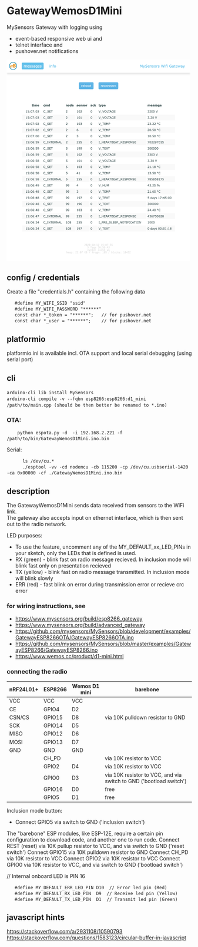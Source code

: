 # GatewayWemosD1Mini

MySensors Gateway with logging using 
* event-based responsive web ui and 
* telnet interface and 
* pushover.net notifications

<img src="screenshot.png" width="500">    

## config / credentials

Create a file "credentials.h" containing the following data
```
   #define MY_WIFI_SSID "ssid"
   #define MY_WIFI_PASSWORD "******"
   const char *_token = "******";   // for pushover.net 
   const char *_user = "******";    // for pushover.net 
```

## platformio

   platformio.ini is available incl. OTA support and local serial debugging (using serial port)

## cli   
   `arduino-cli lib install MySensors`   
   `arduino-cli compile -v --fqbn esp8266:esp8266:d1_mini /path/to/main.cpp (should be then better be renamed to *.ino)`

### OTA: 
        python espota.py -d  -i 192.168.2.221 -f /path/to/bin/GatewayWemosD1Mini.ino.bin
   Serial: 
```
      ls /dev/cu.*   
      ./esptool -vv -cd nodemcu -cb 115200 -cp /dev/cu.usbserial-1420 -ca 0x00000 -cf ./GatewayWemosD1Mini.ino.bin
```

## description 
   The GatewayWemosD1Mini sends data received from sensors to the WiFi link.   
   The gateway also accepts input on ethernet interface, which is then sent out to the radio network.   

   LED purposes:
   * To use the feature, uncomment any of the MY_DEFAULT_xx_LED_PINs in your sketch, only the LEDs that is defined is used.
   * RX (green) - blink fast on radio message recieved. In inclusion mode will blink fast only on presentation recieved
   * TX (yellow) - blink fast on radio message transmitted. In inclusion mode will blink slowly
   * ERR (red) - fast blink on error during transmission error or recieve crc error

###   for wiring instructions, see    
*   https://www.mysensors.org/build/esp8266_gateway
*   https://www.mysensors.org/build/advanced_gateway
*   https://github.com/mysensors/MySensors/blob/development/examples/GatewayESP8266OTA/GatewayESP8266OTA.ino
*   https://github.com/mysensors/MySensors/blob/master/examples/GatewayESP8266/GatewayESP8266.ino
*   https://www.wemos.cc/product/d1-mini.html

### connecting the radio

|   nRF24L01+  | ESP8266     |  Wemos D1 mini    | barebone | 
| ----  | ---- | ---- | ---- |  
|   VCC        |  VCC         |  VCC |  | 
|   CE         |  GPIO4       |  D2 |  | 
|   CSN/CS     |  GPIO15      |  D8    |            via 10K pulldown resistor to GND | 
|   SCK        |  GPIO14      |  D5 |  | 
|   MISO       |  GPIO12      |  D6 |  | 
|   MOSI       |  GPIO13      |  D7 |  | 
|   GND        |  GND         |  GND |  | 
|              |  CH_PD       |         |           via 10K resistor to VCC | 
|              |  GPIO2       |  D4        |        via 10K resistor to VCC | 
|              |  GPIO0       |  D3           |     via 10K resistor to VCC, and via switch to GND ('bootload switch') | 
|              |  GPIO16      |  D0              |  free | 
|              |  GPIO5       |  D1               | free | 

   Inclusion mode button:
   - Connect GPIO5 via switch to GND ('inclusion switch')

   The "barebone" ESP modules, like ESP-12E, require a certain pin configuration to download code,
   and another one to run code.
   Connect REST (reset) via 10K pullup resistor to VCC, and via switch to GND ('reset switch')
   Connect GPIO15 via 10K pulldown resistor to GND
   Connect CH_PD via 10K resistor to VCC
   Connect GPIO2 via 10K resistor to VCC
   Connect GPIO0 via 10K resistor to VCC, and via switch to GND ('bootload switch')

   // Internal onboard LED is PIN 16
```
   #define MY_DEFAULT_ERR_LED_PIN D10  // Error led pin (Red)
   #define MY_DEFAULT_RX_LED_PIN  D9  // Receive led pin (Yellow)
   #define MY_DEFAULT_TX_LED_PIN  D1  // Transmit led pin (Green)
```

## javascript hints
   https://stackoverflow.com/a/2931108/10590793
   https://stackoverflow.com/questions/1583123/circular-buffer-in-javascript
